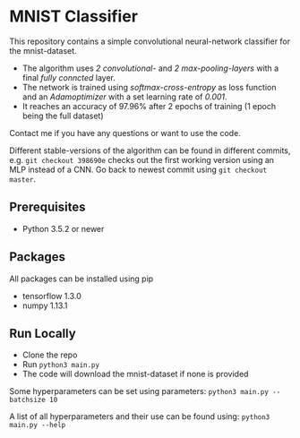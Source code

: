 MNIST Classifier
=====================================================
This repository contains a simple convolutional neural-network classifier for the mnist-dataset.

- The algorithm uses *2 convolutional-* and *2 max-pooling-layers* with a final *fully conncted* layer.
- The network is trained using *softmax-cross-entropy* as loss function and an *Adamoptimizer* with a set learning rate of *0.001*.
- It reaches an accuracy of 97.96% after 2 epochs of training (1 epoch being the full dataset)

Contact me if you have any questions or want to use the code.

Different stable-versions of the algorithm can be found in different commits,
e.g. ``git checkout 398690e`` checks out the first working version using an MLP instead of a CNN.
Go back to newest commit using ``git checkout master``.

Prerequisites
--------------
- Python 3.5.2 or newer

Packages
-------------
All packages can be installed using pip
- tensorflow 1.3.0
- numpy 1.13.1

Run Locally
-----------
- Clone the repo
- Run ``python3 main.py``
- The code will download the mnist-dataset if none is provided

Some hyperparameters can be set using parameters:
``python3 main.py --batchsize 10``

A list of all hyperparameters and their use can be found using:
``python3 main.py --help``
